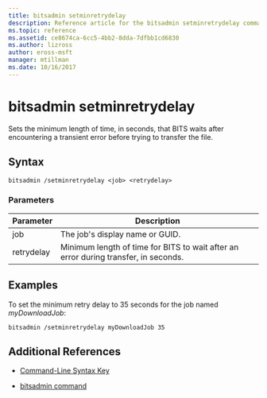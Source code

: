 ```yaml
---
title: bitsadmin setminretrydelay
description: Reference article for the bitsadmin setminretrydelay command, which sets the minimum length of time, in seconds, that BITS waits after encountering a transient error before trying to transfer the file.
ms.topic: reference
ms.assetid: ce8674ca-6cc5-4bb2-8dda-7dfbb1cd6830
ms.author: lizross
author: eross-msft
manager: mtillman
ms.date: 10/16/2017
---
```


# bitsadmin setminretrydelay

Sets the minimum length of time, in seconds, that BITS waits after encountering a transient error before trying to transfer the file.

## Syntax

```
bitsadmin /setminretrydelay <job> <retrydelay>
```

### Parameters

| Parameter | Description |
| --------- | ----------- |
| job | The job's display name or GUID. |
| retrydelay | Minimum length of time for BITS to wait after an error during transfer, in seconds. |

## Examples

To set the minimum retry delay to 35 seconds for the job named *myDownloadJob*:

```
bitsadmin /setminretrydelay myDownloadJob 35
```

## Additional References

- [Command-Line Syntax Key](command-line-syntax-key.md)

- [bitsadmin command](bitsadmin.md)
